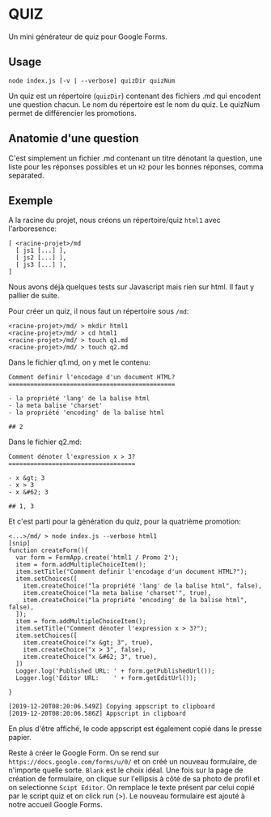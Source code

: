 QUIZ
====

Un mini générateur de quiz pour Google Forms.

## Usage

```node index.js [-v | --verbose] quizDir quizNum```

Un quiz est un répertoire (`quizDir`) contenant des fichiers .md qui encodent une question chacun. Le nom du répertoire est le nom du quiz. Le quizNum permet de différencier les promotions.

## Anatomie d'une question

C'est simplement un fichier .md contenant un titre dénotant la question, une liste pour les réponses possibles et un `H2` pour les bonnes réponses, comma separated.

## Exemple

A la racine du projet, nous créons un répertoire/quiz `html1` avec l'arboresence:
```
[ <racine-projet>/md 
  [ js1 [...] ],
  [ js2 [...] ],
  [ js3 [...] ],
]
```

Nous avons déjà quelques tests sur Javascript mais rien sur html. Il faut y pallier de suite.

Pour créer un quiz, il nous faut un répertoire sous `/md`:

```
<racine-projet>/md/ > mkdir html1
<racine-projet>/md/ > cd html1
<racine-projet>/md/ > touch q1.md
<racine-projet>/md/ > touch q2.md
```

Dans le fichier q1.md, on y met le contenu:

```
Comment definir l'encodage d'un document HTML?
==============================================

- la propriété 'lang' de la balise html
- la meta balise 'charset'
- la propriété 'encoding' de la balise html

## 2
```

Dans le fichier q2.md:

```
Comment dénoter l'expression x > 3?
===================================

- x &gt; 3
- x > 3
- x &#62; 3

## 1, 3
```

Et c'est parti pour la génération du quiz, pour la quatrième promotion:

```
<...>/md/ > node index.js --verbose html1 
[snip]
function createForm(){
  var form = FormApp.create('html1 / Promo 2');
  item = form.addMultipleChoiceItem();
  item.setTitle("Comment definir l'encodage d'un document HTML?");
  item.setChoices([
    item.createChoice("la propriété 'lang' de la balise html", false),
    item.createChoice("la meta balise 'charset'", true),
    item.createChoice("la propriété 'encoding' de la balise html", false),
  ]);
  item = form.addMultipleChoiceItem();
  item.setTitle("Comment dénoter l'expression x > 3?");
  item.setChoices([
    item.createChoice("x &gt; 3", true),
    item.createChoice("x > 3", false),
    item.createChoice("x &#62; 3", true),
  ])
  Logger.log('Published URL: ' + form.getPublishedUrl());
  Logger.log('Editor URL:    ' + form.getEditUrl());

}

[2019-12-20T08:20:06.549Z] Copying appscript to clipboard
[2019-12-20T08:20:06.586Z] Appscript in clipboard
```

En plus d'être affiché, le code appscript est également copié dans le presse papier.

Reste à créer le Google Form. On se rend sur `https://docs.google.com/forms/u/0/` et on créé un nouveau formulaire, de n'importe quelle sorte. `Blank` est le choix idéal. Une fois sur la page de création de formulaire, on clique sur l'ellipsis à côté de sa photo de profil et on selectionne `Scipt Editor`. On remplace le texte présent par celui copié par le script quiz et on click run (>). Le nouveau formulaire est ajouté à notre accueil Google Forms.